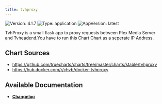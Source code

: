 ```yaml
---
title: tvhproxy
---
```


![Version: 4.1.7](https://img.shields.io/badge/Version-4.1.7-informational?style=flat-square) ![Type: application](https://img.shields.io/badge/Type-application-informational?style=flat-square) ![AppVersion: latest](https://img.shields.io/badge/AppVersion-latest-informational?style=flat-square)

TvhProxy is a small flask app to proxy requests between Plex Media Server and Tvheadend.You have to run this Chart Chart as a seperate IP Address.

## Chart Sources

- https://github.com/truecharts/charts/tree/master/charts/stable/tvhproxy
- https://hub.docker.com/r/chvb/docker-tvhproxy

## Available Documentation

- [**Changelog**](./CHANGELOG.md)
